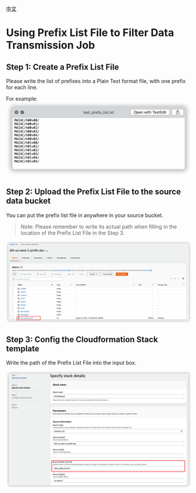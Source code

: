 [中文](./USING_PREFIX_LIST_CN.md)

# Using Prefix List File to Filter Data Transmission Job

## Step 1: Create a Prefix List File

Please write the list of prefixes into a Plain Text format file, with one prefix for each line. 

For example:
![Prefix List File](prefix_list_file.png)

## Step 2: Upload the Prefix List File to the source data bucket

You can put the prefix list file in anywhere in your source bucket. 
> Note: Please remember to write its actual path when filling in the location of the Prefix List File in the Step 3.

![prefix_list_file_in_s3](prefix_list_file_in_s3.png)

## Step 3: Config the Cloudformation Stack template

Write the path of the Prefix List File into the input box.

![cloudformaiton](cloudformation_prefix_list.png)